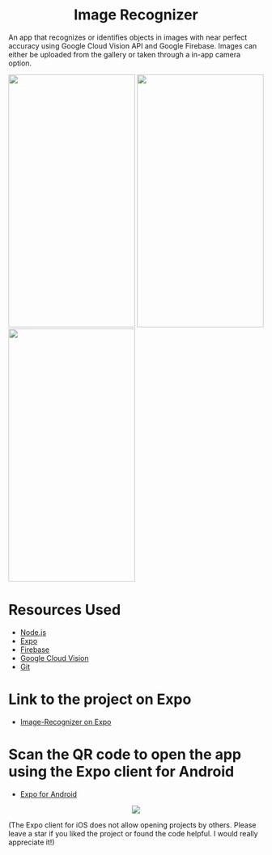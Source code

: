 <p align ="center>
  <img src = "https://user-images.githubusercontent.com/51262683/63653701-f5d1e300-c78d-11e9-8127-c0857809414e.png">
  </p>

# <center> Image Recognizer </center>
An app that recognizes or identifies objects in images with near perfect accuracy using Google Cloud Vision API and Google Firebase. Images
can either be uploaded from the gallery or taken through a in-app camera option.

<p float = "left">
  <img width="250" height = "500" src = "https://user-images.githubusercontent.com/51262683/63653821-747b5000-c78f-11e9-8c78-efc84ea58a28.jpg">
  <img width="250" height = "500" src = "https://user-images.githubusercontent.com/51262683/63653822-747b5000-c78f-11e9-8dd1-0f7666ed08b0.jpg">
  <img width="250" height = "500" src = "https://user-images.githubusercontent.com/51262683/63653823-7513e680-c78f-11e9-8ef0-75fdc8011714.jpg">
</p>

# Resources Used
* [Node.js](https://nodejs.org/en/)
* [Expo](https://expo.io/)
* [Firebase](https://firebase.google.com/)
* [Google Cloud Vision](https://cloud.google.com/vision/docs/)
* [Git](https://git-scm.com/downloads)

# Link to the project on Expo
* [Image-Recognizer on Expo](https://expo.io/@rishabhpandey7/ImageRecognizer)

# Scan the QR code to open the app using the Expo client for Android
* [Expo for Android](https://play.google.com/store/apps/details?id=host.exp.exponent&hl=en_IN)

<p align ="center">
  <img src = "https://user-images.githubusercontent.com/51262683/63653910-ddaf9300-c790-11e9-995d-19ae511c0571.PNG">
  </p>
  
(The Expo client for iOS does not allow opening projects by others. Please leave a star if you liked the project or found the code helpful.
I would really appreciate it!)
